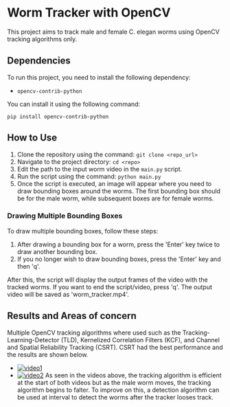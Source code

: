 # Worm Tracker with OpenCV

This project aims to track male and female C. elegan worms using OpenCV tracking algorithms only.

## Dependencies

To run this project, you need to install the following dependency:

- `opencv-contrib-python`

You can install it using the following command:

```pip install opencv-contrib-python```


## How to Use

1. Clone the repository using the command: `git clone <repo_url>`
2. Navigate to the project directory: `cd <repo>`
3. Edit the path to the input worm video in the `main.py` script.
4. Run the script using the command: `python main.py`
5. Once the script is executed, an image will appear where you need to draw bounding boxes around the worms. The first bounding box should be for the male worm, while subsequent boxes are for female worms.

### Drawing Multiple Bounding Boxes

To draw multiple bounding boxes, follow these steps:

1. After drawing a bounding box for a worm, press the 'Enter' key twice to draw another bounding box.
2. If you no longer wish to draw bounding boxes, press the 'Enter' key and then 'q'.

After this, the script will display the output frames of the video with the tracked worms. If you want to end the script/video, press 'q'. The output video will be saved as 'worm_tracker.mp4'.

## Results and Areas of concern
Multiple OpenCV tracking algorithms where used such as the Tracking-Learning-Detector (TLD), Kernelized Correlation Filters (KCF), and Channel and Spatial Reliability Tracking (CSRT). CSRT had the best performance and the results are shown below.
* [![video1](results/video1.png)](results/worm_tracker2.mp4)
* [![video2](results/video2.png)](results/worm_tracker3.mp4)
As seen in the videos above, the tracking algorithm is efficient at the start of both videos but as the male worm moves, the tracking algorithm begins to falter. To improve on this, a detection algorithm can be used at interval to detect the worms after the tracker looses track.




